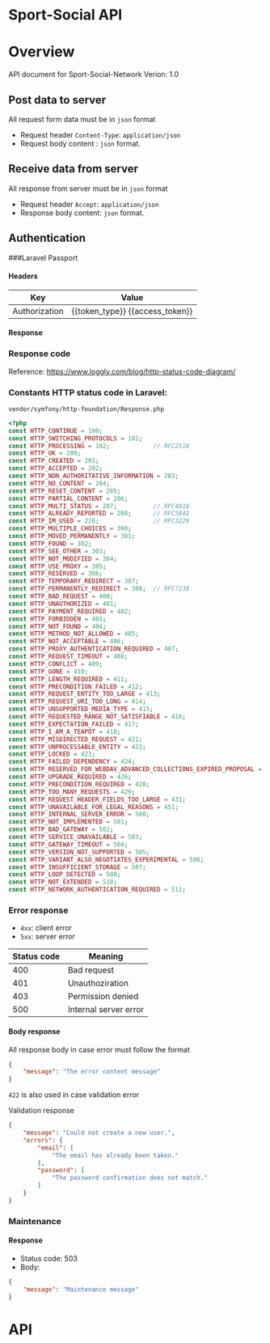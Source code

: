 Sport-Social API
=======

# Overview

API document for Sport-Social-Network
Verion: 1.0

## Post data to server
All request form data must be in `json` format

- Request header `Content-Type`: `application/json`
- Request body content : `json` format.

## Receive data from server

All response from server must be in `json` format

- Request header `Accept`: `application/json`
- Response body content: `json` format.

## Authentication

###Laravel Passport

#### Headers

| Key | Value |
|---|---|
|Authorization|{{token_type}} {{access_token}}| 

#### Response

### Response code
Reference: https://www.loggly.com/blog/http-status-code-diagram/

### Constants HTTP status code in Laravel:
`vendor/symfony/http-foundation/Response.php`
```php
<?php
const HTTP_CONTINUE = 100;
const HTTP_SWITCHING_PROTOCOLS = 101;
const HTTP_PROCESSING = 102;            // RFC2518
const HTTP_OK = 200;
const HTTP_CREATED = 201;
const HTTP_ACCEPTED = 202;
const HTTP_NON_AUTHORITATIVE_INFORMATION = 203;
const HTTP_NO_CONTENT = 204;
const HTTP_RESET_CONTENT = 205;
const HTTP_PARTIAL_CONTENT = 206;
const HTTP_MULTI_STATUS = 207;          // RFC4918
const HTTP_ALREADY_REPORTED = 208;      // RFC5842
const HTTP_IM_USED = 226;               // RFC3229
const HTTP_MULTIPLE_CHOICES = 300;
const HTTP_MOVED_PERMANENTLY = 301;
const HTTP_FOUND = 302;
const HTTP_SEE_OTHER = 303;
const HTTP_NOT_MODIFIED = 304;
const HTTP_USE_PROXY = 305;
const HTTP_RESERVED = 306;
const HTTP_TEMPORARY_REDIRECT = 307;
const HTTP_PERMANENTLY_REDIRECT = 308;  // RFC7238
const HTTP_BAD_REQUEST = 400;
const HTTP_UNAUTHORIZED = 401;
const HTTP_PAYMENT_REQUIRED = 402;
const HTTP_FORBIDDEN = 403;
const HTTP_NOT_FOUND = 404;
const HTTP_METHOD_NOT_ALLOWED = 405;
const HTTP_NOT_ACCEPTABLE = 406;
const HTTP_PROXY_AUTHENTICATION_REQUIRED = 407;
const HTTP_REQUEST_TIMEOUT = 408;
const HTTP_CONFLICT = 409;
const HTTP_GONE = 410;
const HTTP_LENGTH_REQUIRED = 411;
const HTTP_PRECONDITION_FAILED = 412;
const HTTP_REQUEST_ENTITY_TOO_LARGE = 413;
const HTTP_REQUEST_URI_TOO_LONG = 414;
const HTTP_UNSUPPORTED_MEDIA_TYPE = 415;
const HTTP_REQUESTED_RANGE_NOT_SATISFIABLE = 416;
const HTTP_EXPECTATION_FAILED = 417;
const HTTP_I_AM_A_TEAPOT = 418;                                               // RFC2324
const HTTP_MISDIRECTED_REQUEST = 421;                                         // RFC7540
const HTTP_UNPROCESSABLE_ENTITY = 422;                                        // RFC4918
const HTTP_LOCKED = 423;                                                      // RFC4918
const HTTP_FAILED_DEPENDENCY = 424;                                           // RFC4918
const HTTP_RESERVED_FOR_WEBDAV_ADVANCED_COLLECTIONS_EXPIRED_PROPOSAL = 425;   // RFC2817
const HTTP_UPGRADE_REQUIRED = 426;                                            // RFC2817
const HTTP_PRECONDITION_REQUIRED = 428;                                       // RFC6585
const HTTP_TOO_MANY_REQUESTS = 429;                                           // RFC6585
const HTTP_REQUEST_HEADER_FIELDS_TOO_LARGE = 431;                             // RFC6585
const HTTP_UNAVAILABLE_FOR_LEGAL_REASONS = 451;
const HTTP_INTERNAL_SERVER_ERROR = 500;
const HTTP_NOT_IMPLEMENTED = 501;
const HTTP_BAD_GATEWAY = 502;
const HTTP_SERVICE_UNAVAILABLE = 503;
const HTTP_GATEWAY_TIMEOUT = 504;
const HTTP_VERSION_NOT_SUPPORTED = 505;
const HTTP_VARIANT_ALSO_NEGOTIATES_EXPERIMENTAL = 506;                        // RFC2295
const HTTP_INSUFFICIENT_STORAGE = 507;                                        // RFC4918
const HTTP_LOOP_DETECTED = 508;                                               // RFC5842
const HTTP_NOT_EXTENDED = 510;                                                // RFC2774
const HTTP_NETWORK_AUTHENTICATION_REQUIRED = 511;  
```

### Error response

- `4xx`: client error
- `5xx`: server error

|Status code| Meaning|
|---|---|
|400|Bad request|
|401|Unauthoziration|
|403|Permission denied|
|500|Internal server error|

#### Body response
All response body in case error must follow the format
```json
{
    "message": "The error content message"
}
```

`422` is also used in case validation error

Validation response
```json
{
    "message": "Could not create a new user.",
    "errors": {
        "email": [
            "The email has already been taken."
        ],
        "password": [
            "The password confirmation does not match."
        ]
    }
}
```

### Maintenance

#### Response
- Status code: 503
- Body:
```json
{
    "message": "Maintenance message"
}
```
# API
